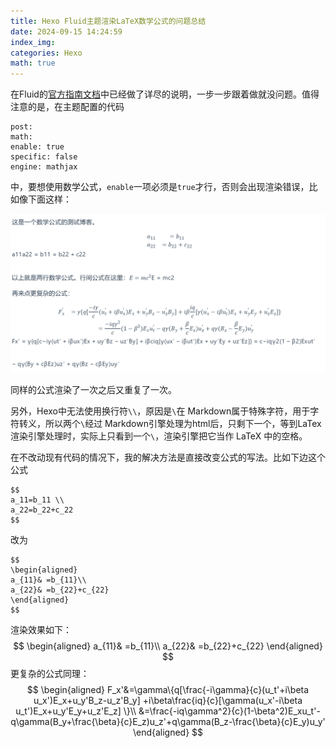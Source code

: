 ```yaml
---
title: Hexo Fluid主题渲染LaTeX数学公式的问题总结
date: 2024-09-15 14:24:59
index_img:
categories: Hexo
math: true
---
```

在Fluid的[官方指南文档](https://hexo.fluid-dev.com/docs/guide/#latex-%E6%95%B0%E5%AD%A6%E5%85%AC%E5%BC%8F)中已经做了详尽的说明，一步一步跟着做就没问题。值得注意的是，在主题配置的代码  

    post:
    math:
    enable: true
    specific: false
    engine: mathjax
中，要想使用数学公式，`enable`一项必须是`true`才行，否则会出现渲染错误，比如像下面这样：

![](https://github.com/banyee19/blog_images/blob/main/%E4%B8%8D%E5%90%AF%E7%94%A8.jpg?raw=true)

同样的公式渲染了一次之后又重复了一次。

另外，Hexo中无法使用换行符`\\`，原因是`\`在 Markdown属于特殊字符，用于字符转义，所以两个`\`经过 Markdown引擎处理为html后，只剩下一个，等到LaTex渲染引擎处理时，实际上只看到一个`\`，渲染引擎把它当作 LaTeX 中的空格。

在不改动现有代码的情况下，我的解决方法是直接改变公式的写法。比如下边这个公式

    $$
    a_11=b_11 \\
    a_22=b_22+c_22
    $$

改为

    $$
    \begin{aligned}
    a_{11}& =b_{11}\\
    a_{22}& =b_{22}+c_{22}
    \end{aligned}
    $$

渲染效果如下：
$$
\begin{aligned}
a_{11}& =b_{11}\\
a_{22}& =b_{22}+c_{22}
\end{aligned}
$$
更复杂的公式同理：
$$
\begin{aligned}
    F_x'&=\gamma\{q[\frac{-i\gamma}{c}(u_t'+i\beta u_x')E_x+u_y'B_z-u_z'B_y]
    +i\beta\frac{iq}{c}[\gamma(u_x'-i\beta u_t')E_x+u_y'E_y+u_z'E_z] \}\\
    &=\frac{-iq\gamma^2}{c}(1-\beta^2)E_xu_t'-q\gamma(B_y+\frac{\beta}{c}E_z)u_z'+q\gamma(B_z-\frac{\beta}{c}E_y)u_y'
\end{aligned}
$$

